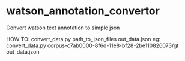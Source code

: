 # watson_annotation_convertor
Convert watson text annotation to simple json

HOW TO:
convert_data.py path_to_json_files out_data.json
eg:
  convert_data.py corpus-c7ab0000-8f6d-11e8-bf28-2be110826073/gt out_data.json
